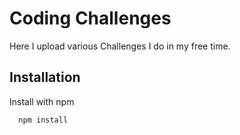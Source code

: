 
# Coding Challenges

Here I upload various Challenges I do in my free time.


## Installation

Install with npm

```bash
  npm install 
```
    